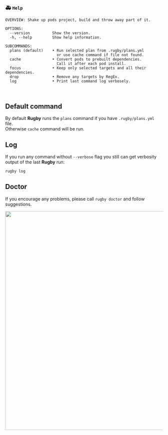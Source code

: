 
### 🚑 `Help`

```
OVERVIEW: Shake up pods project, build and throw away part of it.

OPTIONS:
  --version          Show the version.
  -h, --help         Show help information.

SUBCOMMANDS:
  plans (default)    • Run selected plan from .rugby/plans.yml
                       or use cache command if file not found.
  cache              • Convert pods to prebuilt dependencies.
                       Call it after each pod install.
  focus              • Keep only selected targets and all their dependencies.
  drop               • Remove any targets by RegEx.
  log                • Print last command log verbosely.
```

<br>

## Default command

By default **Rugby** runs the `plans` command if you have `.rugby/plans.yml` file.\
Otherwise `cache` command will be run.

## Log

If you run any command without `--verbose` flag you still can get verbosity output of the last **Rugby** run:

```bash
rugby log
```

## Doctor

If you encourage any problems, please call `rugby doctor` and follow suggestions.

<img src="https://user-images.githubusercontent.com/64660122/141672978-c6a8b0bf-973e-4f70-9b67-c76daf66e731.png" width="700"/>